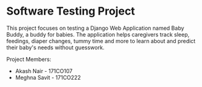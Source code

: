 # Software Testing Project

This project focuses on testing a Django Web Application named Baby Buddy, a buddy for babies. The application helps caregivers track sleep, feedings, diaper changes, tummy time and more to learn about and predict their baby's needs without guesswork.

Project Members: 
* Akash Nair - 171CO107
* Meghna Savit - 171CO222
